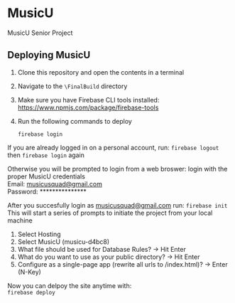 # MusicU
MusicU Senior Project

## Deploying MusicU
1. Clone this repository and open the contents in a terminal
2. Navigate to the `\FinalBuild` directory
3. Make sure you have Firebase CLI tools installed: https://www.npmjs.com/package/firebase-tools
4. Run the following commands to deploy

    `firebase login`

If you are already logged in on a personal account, run: `firebase logout` then `firebase login` again

Otherwise you will be prompted to login from a web broswer: login with the proper MusicU credentials  
Email: musicusquad@gmail.com  
Password: ***************

After you succesfully login as musicusquad@gmail.com run:
    `firebase init`
This will start a series of prompts to initiate the project from your local machine
1. Select Hosting
2. Select MusicU (musicu-d4bc8) 
3. What file should be used for Database Rules? -> Hit Enter
4. What do you want to use as your public directory? -> Hit Enter
5. Configure as a single-page app (rewrite all urls to /index.html)? -> Enter (N-Key)

Now you can delpoy the site anytime with:  
    `firebase deploy`
